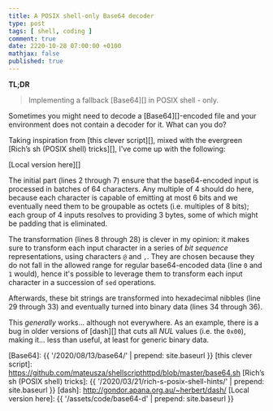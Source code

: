 ```yaml
---
title: A POSIX shell-only Base64 decoder
type: post
tags: [ shell, coding ]
comment: true
date: 2220-10-28 07:00:00 +0100
mathjax: false
published: true
---
```


**TL;DR**

> Implementing a fallback [Base64][] in POSIX shell - only.

Sometimes you might need to decode a [Base64][]-encoded file and your
environment does not contain a decoder for it. What can you do?

Taking inspiration from [this clever script][], mixed with the evergreen
[Rich’s sh (POSIX shell) tricks][], I've come up with the following:

<script src="https://gitlab.com/polettix/notechs/-/snippets/2033106.js"></script>

[Local version here][]

The initial part (lines 2 through 7) ensure that the base64-encoded
input is processed in batches of 64 characters. Any multiple of 4 should
do here, because each character is capable of emitting at most 6 bits
and we eventually need them to be groupable as octets (i.e. multiples of
8 bits); each group of 4 inputs resolves to providing 3 bytes, some of
which might be padding that is eliminated.

The transformation (lines 8 through 28) is clever in my opinion: it
makes sure to transform each input character in a series of *bit
sequence* representations, using characters `@` and `,`. They are chosen
because they do not fall in the allowed range for regular base64-encoded
data (line `0` and `1` would), hence it's possible to leverage them to
transform each input character in a succession of `sed` operations.

Afterwards, these bit strings are transformed into hexadecimal nibbles
(line 29 through 33) and eventually turned into binary data (lines 34
through 36).

This *generally* works... although not everywhere. As an example, there
is a bug in older versions of [dash][] that cuts all *NUL* values (i.e.
the `0x00`), making it... less than useful, at least for generic binary
data.

[Base64]: {{ '/2020/08/13/base64/' | prepend: site.baseurl }}
[this clever script]: https://github.com/mateusza/shellscripthttpd/blob/master/base64.sh
[Rich’s sh (POSIX shell) tricks]: {{ '/2020/03/21/rich-s-posix-shell-hints/' | prepend: site.baseurl }}
[dash]: http://gondor.apana.org.au/~herbert/dash/
[Local version here]: {{ '/assets/code/base64-d' | prepend: site.baseurl }}
